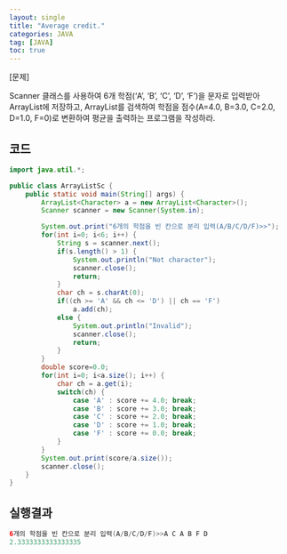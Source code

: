```yaml
---
layout: single
title: "Average credit."
categories: JAVA
tag: [JAVA]
toc: true
---
```


[문제] 

Scanner 클래스를 사용하여 6개 학점(‘A’, ‘B’, ‘C’, ‘D’, ‘F’)을 문자로 입력받아 ArrayList에 저장하고, ArrayList를 검색하여 학점을 점수(A=4.0, B=3.0, C=2.0, D=1.0, F=0)로 변환하여 평균을 출력하는 프로그램을 작성하라.


## 코드

```java
import java.util.*;

public class ArrayListSc {	
	public static void main(String[] args) {
		ArrayList<Character> a = new ArrayList<Character>();
		Scanner scanner = new Scanner(System.in);

		System.out.print("6개의 학점을 빈 칸으로 분리 입력(A/B/C/D/F)>>");
		for(int i=0; i<6; i++) {
			String s = scanner.next();
			if(s.length() > 1) {
				System.out.println("Not character");
				scanner.close();
				return;
			}
			char ch = s.charAt(0);
			if((ch >= 'A' && ch <= 'D') || ch == 'F')
				a.add(ch);
			else {
				System.out.println("Invalid");
				scanner.close();
				return;
			}
		}		
		double score=0.0;
		for(int i=0; i<a.size(); i++) {
			char ch = a.get(i);
			switch(ch) {
				case 'A' : score += 4.0; break;
				case 'B' : score += 3.0; break;
				case 'C' : score += 2.0; break;
				case 'D' : score += 1.0; break;
				case 'F' : score += 0.0; break;			
			}
		}		
		System.out.print(score/a.size());
		scanner.close();
	}
}
```

## 실행결과

```java
6개의 학점을 빈 칸으로 분리 입력(A/B/C/D/F)>>A C A B F D
2.3333333333333335
```